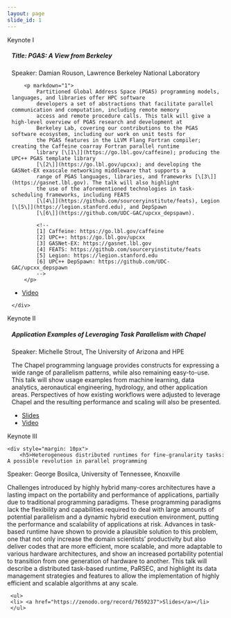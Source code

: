 ```yaml
---
layout: page
slide_id: 1
---
```


<div class="card">
	<div class="card-header text-white bg-inverse"><i class="fa fa-users mr-3" aria-hidden="true"></i>Keynote I</div>
	<div style="margin: 10px">
		<h5>Title: PGAS: A View from Berkeley</h5>
		<p>Speaker: Damian Rouson, Lawrence Berkeley National Laboratory</p>

		<p markdown="1">
			Partitioned Global Address Space (PGAS) programming models, languages, and libraries offer HPC software
			developers a set of abstractions that facilitate parallel communication and computation, including remote memory
			access and remote procedure calls. This talk will give a high-level overview of PGAS research and development at
			Berkeley Lab, covering our contributions to the PGAS software ecosystem, including our work on unit tests for
			the PGAS features in the LLVM Flang Fortran compiler; creating the Caffeine coarray Fortran parallel runtime
			library [\[1\]](https://go.lbl.gov/caffeine); producing the UPC++ PGAS template library
			[\[2\]](https://go.lbl.gov/upcxx); and developing the GASNet-EX exascale networking middleware that supports a
			range of PGAS languages, libraries, and frameworks [\[3\]](https://gasnet.lbl.gov). The talk will also highlight
			the use of the aforementioned technologies in task-scheduling frameworks, including FEATS
			[\[4\]](https://github.com/sourceryinstitute/feats), Legion [\[5\]](https://legion.stanford.edu), and DepSpawn
			[\[6\]](https://github.com/UDC-GAC/upcxx_depspawn).

			<!--
			[1] Caffeine: https://go.lbl.gov/caffeine
			[2] UPC++: https://go.lbl.gov/upcxx
			[3] GASNet-EX: https://gasnet.lbl.gov
			[4] FEATS: https://github.com/sourceryinstitute/feats
			[5] Legion: https://legion.stanford.edu
			[6] UPC++ DepSpawn: https://github.com/UDC-GAC/upcxx_depspawn
			-->
		</p>
<ul>
     <li> <a href="https://youtu.be/sawEv3UFcmE">Video</a></li>
     </ul>
    
	</div>
</div>

<div class="card">
	<div class="card-header text-white bg-inverse"><i class="fa fa-users mr-3" aria-hidden="true"></i>Keynote II</div>
		<div style="margin: 10px">
		<h5>Application Examples of Leveraging Task Parallelism with Chapel</h5>
		<p>Speaker: Michelle Strout, The University of Arizona and HPE</p>
        The Chapel programming language provides constructs for expressing a wide range of parallelism patterns, while also remaining easy-to-use. This talk will show usage examples from machine learning, data analytics, aeronautical engineering, hydrology, and other application areas. Perspectives of how existing workflows were adjusted to leverage Chapel and the resulting performance and scaling will also be presented.
	 <ul>
     <li> <a href="https://zenodo.org/record/7658948">Slides</a></li>
     <li> <a href="https://www.youtube.com/watch?v=nS-g6ZCjAKQ">Video</a></li>
     </ul>
    </div>
</div>

<div class="card">
	<div class="card-header text-white bg-inverse"><i class="fa fa-users mr-3" aria-hidden="true"></i>Keynote III</div>

	<div style="margin: 10px">
		<h5>Heterogeneous distributed runtimes for fine-granularity tasks: A possible revolution in parallel programming
</h5>
		<p>Speaker: George Bosilca, University of Tennessee, Knoxville</p>
Challenges introduced by highly hybrid many-cores architectures have a lasting impact on the portability and performance of applications, partially due to traditional programming paradigms. These programming paradigms lack the flexibility and capabilities required to deal with large amounts of potential parallelism and a dynamic hybrid execution environment, putting the performance and scalability of applications at risk. Advances in task-based runtime have shown to provide a plausible solution to this problem, one that not only increase the domain scientists’ productivity but also deliver codes that are more efficient, more scalable, and more adaptable to various hardware architectures, and show an increased portability potential to transition from one generation of hardware to another. This talk will describe a distributed task-based runtime, PaRSEC, and highlight its data management strategies and features to allow the implementation of highly efficient and scalable algorithms at any scale.

	 <ul>
     <li> <a href="https://zenodo.org/record/7659237">Slides</a></li>
     </ul>

</div>
</div>
